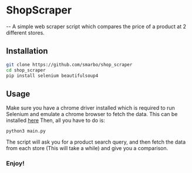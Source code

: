 # ShopScraper
-- A simple web scraper script which compares the price of a product at 2 different stores.

## Installation
```bash
git clone https://github.com/smarbo/shop_scraper
cd shop_scraper
pip install selenium beautifulsoup4
```
## Usage
Make sure you have a chrome driver installed which is required to run Selenium and emulate a chrome browser to fetch the data.
This can be installed [here](https://developer.chrome.com/docs/chromedriver/get-started)
Then, all you have to do is:
```
python3 main.py
```
The script will ask you for a product search query, and then fetch the data from each store (This will take a while) and give you a comparison.

### Enjoy!
